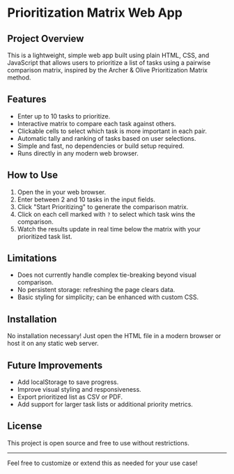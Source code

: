 # Prioritization Matrix Web App

## Project Overview
This is a lightweight, simple web app built using plain HTML, CSS, and JavaScript that allows users to prioritize a list of tasks using a pairwise comparison matrix, inspired by the Archer & Olive Prioritization Matrix method.

## Features
- Enter up to 10 tasks to prioritize.
- Interactive matrix to compare each task against others.
- Clickable cells to select which task is more important in each pair.
- Automatic tally and ranking of tasks based on user selections.
- Simple and fast, no dependencies or build setup required.
- Runs directly in any modern web browser.

## How to Use
1. Open the  in your web browser.
2. Enter between 2 and 10 tasks in the input fields.
3. Click "Start Prioritizing" to generate the comparison matrix.
4. Click on each cell marked with `?` to select which task wins the comparison.
5. Watch the results update in real time below the matrix with your prioritized task list.

## Limitations
- Does not currently handle complex tie-breaking beyond visual comparison.
- No persistent storage: refreshing the page clears data.
- Basic styling for simplicity; can be enhanced with custom CSS.

## Installation
No installation necessary! Just open the HTML file in a modern browser or host it on any static web server.

## Future Improvements
- Add localStorage to save progress.
- Improve visual styling and responsiveness.
- Export prioritized list as CSV or PDF.
- Add support for larger task lists or additional priority metrics.

## License
This project is open source and free to use without restrictions.

---

Feel free to customize or extend this as needed for your use case!
